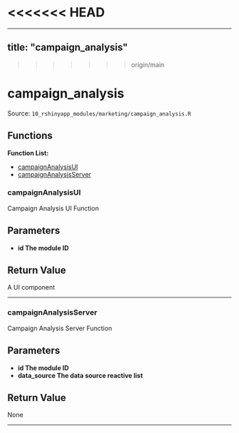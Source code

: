 <<<<<<< HEAD
=======
---
title: "campaign_analysis"
---

>>>>>>> origin/main
# campaign_analysis

Source: `10_rshinyapp_modules/marketing/campaign_analysis.R`

## Functions

**Function List:**
- [campaignAnalysisUI](#campaignanalysisui)
- [campaignAnalysisServer](#campaignanalysisserver)

### campaignAnalysisUI

Campaign Analysis UI Function


## Parameters

- **id The module ID**


## Return Value

A UI component


---


### campaignAnalysisServer

Campaign Analysis Server Function


## Parameters

- **id The module ID**
- **data_source The data source reactive list**


## Return Value

None


---

